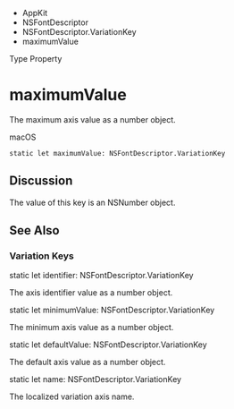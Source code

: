 

- AppKit
- NSFontDescriptor
- NSFontDescriptor.VariationKey
-  maximumValue 

Type Property

# maximumValue

The maximum axis value as a number object.

macOS

``` source
static let maximumValue: NSFontDescriptor.VariationKey
```

## Discussion

The value of this key is an NSNumber object.

## See Also

### Variation Keys

static let identifier: NSFontDescriptor.VariationKey

The axis identifier value as a number object.

static let minimumValue: NSFontDescriptor.VariationKey

The minimum axis value as a number object.

static let defaultValue: NSFontDescriptor.VariationKey

The default axis value as a number object.

static let name: NSFontDescriptor.VariationKey

The localized variation axis name.

